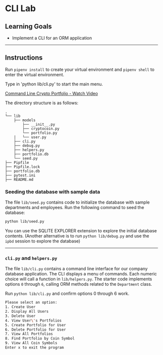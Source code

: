 # CLI Lab

## Learning Goals

- Implement a CLI for an ORM application

---

## Instructions

Run `pipenv install` to create your virtual environment and `pipenv shell` to
enter the virtual environment.

Type in 'python lib/cli.py' to start the main menu. 

<div>
    <a href="https://www.loom.com/embed/b7fe7433847c4251b81ea09a994e1b44?sid=76936476-e243-4425-b3e1-d7147c24e307">
      <p>Command Line Crypto Portfolio - Watch Video</p>
    </a>
</div>

The directory structure is as follows:

```console
.
└── lib
    ├── models
        ├── __init__.py
        ├── cryptocoin.py
        └── portfolio.py
    |   └── user.py
    ├── cli.py
    ├── debug.py
    ├── helpers.py
    ├── portfolio.db
    └── seed.py
├── Pipfile
├── Pipfile.lock
├── portfolio.db
├── pytest.ini
├── README.md
```

### Seeding the database with sample data

The file `lib/seed.py` contains code to initialize the database with sample
departments and employees. Run the following command to seed the database:

```bash
python lib/seed.py
```

You can use the SQLITE EXPLORER extension to explore the initial database
contents. (Another alternative is to run `python lib/debug.py` and use the
`ipbd` session to explore the database)

---

### `cli.py` and `helpers.py`

The file `lib/cli.py` contains a command line interface for our company database
application. The CLI displays a menu of commands. Each numeric choice will call
a function in `lib/helpers.py`. The starter code implements options `0` through
`6`, calling ORM methods related to the `Department` class.

Run `python lib/cli.py` and confirm options 0 through 6 work.

```bash
Please select an option:
1. Create User
2. Display All Users
3. Delete User
4. View User\'s Portfolios
5. Create Portfolio for User
6. Delete Portfolio for User
7. View All Portfolios
8. Find Portfolio by Coin Symbol
9. View All Coin Symbols
Enter x to exit the program
```
